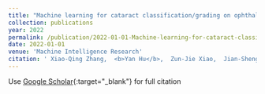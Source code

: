 ```yaml
---
title: "Machine learning for cataract classification/grading on ophthalmic imaging modalities: A survey"
collection: publications
year: 2022
permalink: /publication/2022-01-01-Machine-learning-for-cataract-classificationgrading-on-ophthalmic-imaging-modalities-A-survey
date: 2022-01-01
venue: 'Machine Intelligence Research'
citation: ' Xiao-Qing Zhang,  <b>Yan Hu</b>,  Zun-Jie Xiao,  Jian-Sheng Fang,  Risa Higashita,  Jiang Liu, &quot;Machine learning for cataract classification/grading on ophthalmic imaging modalities: A survey.&quot; Machine Intelligence Research, 2022.'
---
```

Use [Google Scholar](https://scholar.google.com/scholar?q=Machine+learning+for+cataract+classification/grading+on+ophthalmic+imaging+modalities:+A+survey){:target="_blank"} for full citation